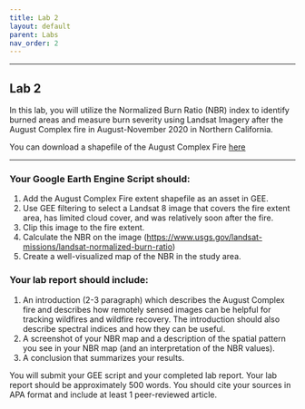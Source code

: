 ```yaml
---
title: Lab 2
layout: default
parent: Labs
nav_order: 2
---
```


<style>
div.blue { background-color:#e0f0ff; padding: 10px 10px 3px 10px;}
</style>

------------------------------------------------------------------------
## Lab 2

In this lab, you will utilize the Normalized Burn Ratio (NBR) index to identify burned areas and measure burn severity using Landsat Imagery after the August Complex fire in August-November 2020 in Northern California. 

You can download a shapefile of the August Complex Fire [here](https://drive.google.com/uc?export=download&id=1lYwC9K09iL48KR3GeLZoXta6EGZNea0m)

------------------------------------------------------------------------
### Your Google Earth Engine Script should:
1.	Add the August Complex Fire extent shapefile as an asset in GEE.
2.	Use GEE filtering to select a Landsat 8 image that covers the fire extent area, has limited cloud cover, and was relatively soon after the fire.   
3.	Clip this image to the fire extent.
4.	Calculate the NBR on the image (https://www.usgs.gov/landsat-missions/landsat-normalized-burn-ratio)
5.	Create a well-visualized map of the NBR in the study area. 


### Your lab report should include:
1.	An introduction (2-3 paragraph) which describes the August Complex fire and describes how remotely sensed images can be helpful for tracking wildfires and wildfire recovery. The introduction should also describe spectral indices and how they can be useful. 
2.	A screenshot of your NBR map and a description of the spatial pattern you see in your NBR map (and an interpretation of the NBR values).
3.	A conclusion that summarizes your results. 



You will submit your GEE script and your completed lab report. Your lab report should be approximately 500 words. 
You should cite your sources in APA format and include at least 1 peer-reviewed article. 
